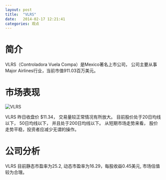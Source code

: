 ```yaml
---
layout: post
title:  "VLRS"
date:   2014-02-17 12:21:41
categories: 观点
---
```


# 简介
VLRS（Controladora Vuela Compa）是Mexico著名上市公司，
公司主要从事Major Airlines行业，当前市值911.03百万美元。

# 市场表现

![VLRS](http://finviz.com/chart.ashx?t=VLRS&ty=c&ta=1&p=d&s=l)

VLRS 昨日收盘价 $11.34，
交易量较正常情况有所放大。
目前股价处于20日均线以下，
50日均线以下，
并且处于200日均线以下。
从短期市场走势来看，
股价走势平稳，投资者应减少无谓的操作。

# 公司分析
VLRS 目前静态市盈率为25.2, 动态市盈率为16.29，每股收益0.45美元,
市场估值较为合理。
